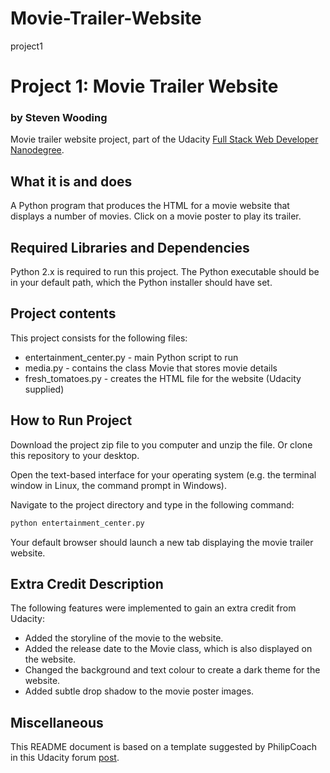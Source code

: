 # Movie-Trailer-Website
project1
# Project 1: Movie Trailer Website
### by Steven Wooding

Movie trailer website project, part of the Udacity [Full Stack Web Developer
Nanodegree](https://www.udacity.com/course/full-stack-web-developer-nanodegree--nd004).

## What it is and does

A Python program that produces the HTML for a movie website that displays
a number of movies. Click on a movie poster to play its trailer.

## Required Libraries and Dependencies

Python 2.x is required to run this project. The Python executable should be in
your default path, which the Python installer should have set.

## Project contents

This project consists for the following files:

* entertainment_center.py - main Python script to run
* media.py - contains the class Movie that stores movie details
* fresh_tomatoes.py - creates the HTML file for the website (Udacity supplied)

## How to Run Project

Download the project zip file to you computer and unzip the file. Or clone this
repository to your desktop.

Open the text-based interface for your operating system (e.g. the terminal
window in Linux, the command prompt in Windows).

Navigate to the project directory and type in the following command:

```bash
python entertainment_center.py
```

Your default browser should launch a new tab displaying the movie trailer website.

## Extra Credit Description

The following features were implemented to gain an extra credit from Udacity:

* Added the storyline of the movie to the website.
* Added the release date to the Movie class, which is also displayed on the website.
* Changed the background and text colour to create a dark theme for the website.
* Added subtle drop shadow to the movie poster images.

## Miscellaneous

This README document is based on a template suggested by PhilipCoach in this
Udacity forum [post](https://discussions.udacity.com/t/readme-files-in-project-1/23524).

